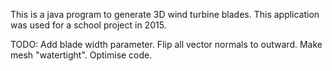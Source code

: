 This is a java program to generate 3D wind turbine blades.
This application was used for a school project in 2015.

TODO:
  Add blade width parameter.
  Flip all vector normals to outward.
  Make mesh "watertight".
  Optimise code.
